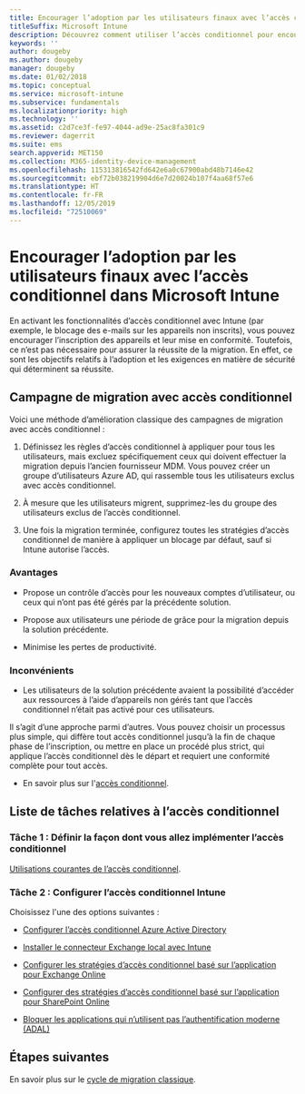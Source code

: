 ```yaml
---
title: Encourager l’adoption par les utilisateurs finaux avec l’accès conditionnel
titleSuffix: Microsoft Intune
description: Découvrez comment utiliser l’accès conditionnel pour encourager les inscriptions dans Microsoft Intune.
keywords: ''
author: dougeby
ms.author: dougeby
manager: dougeby
ms.date: 01/02/2018
ms.topic: conceptual
ms.service: microsoft-intune
ms.subservice: fundamentals
ms.localizationpriority: high
ms.technology: ''
ms.assetid: c2d7ce3f-fe97-4044-ad9e-25ac8fa301c9
ms.reviewer: dagerrit
ms.suite: ems
search.appverid: MET150
ms.collection: M365-identity-device-management
ms.openlocfilehash: 115313816542fd642e6a0c67900abd48b7146e42
ms.sourcegitcommit: ebf72b038219904d6e7d20024b107f4aa68f57e6
ms.translationtype: HT
ms.contentlocale: fr-FR
ms.lasthandoff: 12/05/2019
ms.locfileid: "72510069"
---
```

# <a name="drive-end-user-adoption-with-conditional-access-in-microsoft-intune"></a>Encourager l’adoption par les utilisateurs finaux avec l’accès conditionnel dans Microsoft Intune

En activant les fonctionnalités d’accès conditionnel avec Intune (par exemple, le blocage des e-mails sur les appareils non inscrits), vous pouvez encourager l’inscription des appareils et leur mise en conformité. Toutefois, ce n’est pas nécessaire pour assurer la réussite de la migration. En effet, ce sont les objectifs relatifs à l’adoption et les exigences en matière de sécurité qui déterminent sa réussite.

## <a name="migration-campaign-with-conditional-access"></a>Campagne de migration avec accès conditionnel

Voici une méthode d’amélioration classique des campagnes de migration avec accès conditionnel :

1. Définissez les règles d’accès conditionnel à appliquer pour tous les utilisateurs, mais excluez spécifiquement ceux qui doivent effectuer la migration depuis l’ancien fournisseur MDM. Vous pouvez créer un groupe d’utilisateurs Azure AD, qui rassemble tous les utilisateurs exclus avec accès conditionnel.

2. À mesure que les utilisateurs migrent, supprimez-les du groupe des utilisateurs exclus de l’accès conditionnel.

3. Une fois la migration terminée, configurez toutes les stratégies d’accès conditionnel de manière à appliquer un blocage par défaut, sauf si Intune autorise l’accès.

### <a name="advantages"></a>Avantages

- Propose un contrôle d’accès pour les nouveaux comptes d’utilisateur, ou ceux qui n’ont pas été gérés par la précédente solution.

- Propose aux utilisateurs une période de grâce pour la migration depuis la solution précédente.

- Minimise les pertes de productivité.

### <a name="disadvantages"></a>Inconvénients

- Les utilisateurs de la solution précédente avaient la possibilité d’accéder aux ressources à l’aide d’appareils non gérés tant que l’accès conditionnel n’était pas activé pour ces utilisateurs.


Il s’agit d’une approche parmi d’autres. Vous pouvez choisir un processus plus simple, qui diffère tout accès conditionnel jusqu’à la fin de chaque phase de l’inscription, ou mettre en place un procédé plus strict, qui applique l’accès conditionnel dès le départ et requiert une conformité complète pour tout accès.

- En savoir plus sur l'[accès conditionnel](../protect/conditional-access.md).

## <a name="task-list-for-conditional-access"></a>Liste de tâches relatives à l’accès conditionnel

### <a name="task-1-decide-how-you-are-going-to-implement-conditional-access"></a>Tâche 1 : Définir la façon dont vous allez implémenter l’accès conditionnel

[Utilisations courantes de l’accès conditionnel](../protect/conditional-access-intune-common-ways-use.md).

### <a name="task-2-set-up-intune-conditional-access"></a>Tâche 2 : Configurer l’accès conditionnel Intune

Choisissez l'une des options suivantes :

- [Configurer l’accès conditionnel Azure Active Directory](https://docs.microsoft.com/azure/active-directory/active-directory-conditional-access-azure-portal)

- [Installer le connecteur Exchange local avec Intune](../protect/exchange-connector-install.md)

- [Configurer les stratégies d’accès conditionnel basé sur l’application pour Exchange Online](../protect/app-based-conditional-access-intune-create.md)

- [Configurer des stratégies d’accès conditionnel basé sur l’application pour SharePoint Online](../protect/app-based-conditional-access-intune-create.md)

- [Bloquer les applications qui n’utilisent pas l’authentification moderne (ADAL)](../protect/app-modern-authentication-block.md)

## <a name="next-steps"></a>Étapes suivantes

En savoir plus sur le [cycle de migration classique](../migration-guide-cycle.md).

